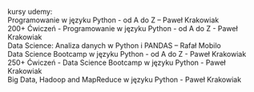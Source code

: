 kursy udemy:  
Programowanie w języku Python - od A do Z – Paweł Krakowiak  
200+ Ćwiczeń - Programowanie w języku Python - od A do Z - Paweł Krakowiak  
Data Science: Analiza danych w Python i PANDAS – Rafał Mobilo  
Data Science Bootcamp w języku Python - od A do Z - Paweł Krakowiak  
250+ Ćwiczeń - Data Science Bootcamp w języku Python - Paweł Krakowiak  
Big Data, Hadoop and MapReduce w języku Python - Paweł Krakowiak

